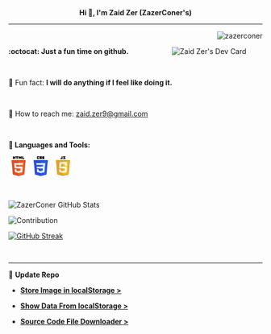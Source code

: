 <div align="center"><strong>Hi 👋, I'm Zaid Zer (ZazerConer's)</strong></div>

<hr>

<p align="right"><img src="https://komarev.com/ghpvc/?username=zazerconer&label=Profile%20views&color=0e75b6&style=flat" alt="zazerconer"></p>

<a href="https://app.daily.dev/ZazerConer"><img align="right" src="https://api.daily.dev/devcards/617d44046b9a4763a65d3ac11566c6da.png?r=o4j" width="180" alt="Zaid Zer's Dev Card"/></a>

<b>:octocat: Just a fun time on github.</b>

<br>

🔗 Fun fact: <b>I will do anything if I feel like doing it.</b>

<br>

📧 How to reach me: <a href="mailto:zaid.zer9@gmail.com">zaid.zer9@gmail.com</a>

<br>

<b>🔧 Languages and Tools:</b>
<p align="left">
<a href="https://www.w3resource.com/html5/introduction.php" target="_blank" rel="noreferrer"><img src="/html5_wordmark.png" alt="html5" width="40" height="40"/></a> 
<a href="https://www.w3resource.com/css/CSS-tutorials.php" target="_blank" rel="noreferrer"><img src="/css3_wordmark.png" alt="css3" width="40" height="40"/></a>
<a href="https://www.w3resource.com/javascript/javascript.php" target="_blank" rel="noreferrer"><img src="/javascript_wordmark.png" alt="javascript" width="40" height="40"/></a>
</p> 

<br>

![ZazerConer GitHub Stats](https://server.dooboo.io/github-stats-advanced/ZazerConer)

![Contribution](https://activity-graph.herokuapp.com/graph?username=ZazerConer&theme=react-dark&hide_border=true&area=true)

[![GitHub Streak](https://github-readme-streak-stats.herokuapp.com/?user=ZazerConer&show_icon=true&locale=en&theme=github-dark-blue)](https://git.io/streak-stats)

<br>
<hr>

🔗 <b>Update Repo</b>

- **[Store Image in localStorage >](https://github.com/ZazerConer/Store-Image-in-localStorage)**

- **[Show Data From localStorage >](https://github.com/ZazerConer/Show-Data-From-localStorage)**

- **[Source Code File Downloader >](https://github.com/ZazerConer/Source-Code-File-Downloader)**
